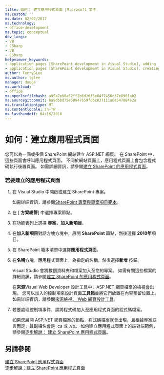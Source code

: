 ```yaml
---
title: 如何： 建立應用程式頁面 |Microsoft 文件
ms.custom: ''
ms.date: 02/02/2017
ms.technology:
- office-development
ms.topic: conceptual
dev_langs:
- VB
- CSharp
- VB
- CSharp
helpviewer_keywords:
- application pages [SharePoint development in Visual Studio], adding
- application pages [SharePoint development in Visual Studio], creating
author: TerryGLee
ms.author: tglee
manager: douge
ms.workload:
- office
ms.openlocfilehash: a95a7e08a52ff2b6d20f3e84f7456c37e8901ab2
ms.sourcegitcommit: 6a9d5bd75e50947659fd6c837111a6a547884e2a
ms.translationtype: MT
ms.contentlocale: zh-TW
ms.lasthandoff: 04/16/2018
---
```

# <a name="how-to-create-an-application-page"></a>如何：建立應用程式頁面
  您可以為一個或多個 SharePoint 網站建立 ASP.NET 網頁。 在 SharePoint 中，這些頁面會呼叫應用程式頁面。 不同於網站頁面上，應用程式頁面上會包含程式碼執行後置頁面。 如需詳細資訊，請參閱[建立 SharePoint 的應用程式頁面](../sharepoint/creating-application-pages-for-sharepoint.md)。  
  
### <a name="to-create-an-application-page"></a>若要建立的應用程式頁面  
  
1.  在 Visual Studio 中開啟或建立 SharePoint 專案。  
  
     如需詳細資訊，請參閱[SharePoint 專案與專案項目範本](../sharepoint/sharepoint-project-and-project-item-templates.md)。  
  
2.  在 [ **方案總管**] 中選擇專案節點。  
  
3.  在功能表列上選擇 **專案**，**加入新項目**。  
  
4.  在**加入新項目**對話方塊方塊中，展開  **SharePoint**  節點，然後選擇  **2010年**項目。  
  
5.  在 SharePoint 範本清單中選擇**應用程式頁面**。  
  
6.  在**名稱**方塊，應用程式頁面上，為指定的名稱，然後選擇**新增** 按鈕。  
  
     Visual Studio 會將數個資料夾和檔案加入至您的專案。 如需有關這些檔案的詳細資訊，請參閱[建立 SharePoint 的應用程式頁面](../sharepoint/creating-application-pages-for-sharepoint.md)。  
  
     在**來源**Visual Web Developer 設計工具中，ASP.NET 網頁檔案的檢視會出現。 您可以加入的控制項來設計頁面**工具箱**並將它們放置在內容預留位置上。 如需詳細資訊，請參閱[來源檢視、 Web 網頁設計工具](http://msdn.microsoft.com/en-us/5911396b-fe51-4150-9ff1-b085f812862f)。  
  
7.  若要處理控制項事件，請將程式碼加入至應用程式頁面的程式碼檔案。  
  
     如果您展開 ASP.NET 網頁檔案的節點，程式碼檔案就會出現，且根據專案語言而定，其副檔名會是 .cs 或 .vb。 如何建立應用程式頁面上的端對端範例，請參閱[逐步解說： 建立 SharePoint 應用程式頁面](../sharepoint/walkthrough-creating-a-sharepoint-application-page.md)。  
  
## <a name="see-also"></a>另請參閱  
 [建立 SharePoint 應用程式頁面](../sharepoint/creating-application-pages-for-sharepoint.md)   
 [逐步解說：建立 SharePoint 應用程式頁面](../sharepoint/walkthrough-creating-a-sharepoint-application-page.md)  
  
  